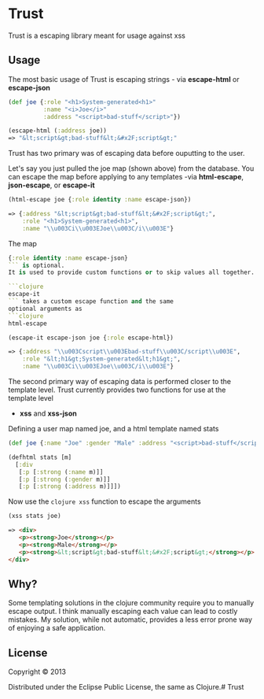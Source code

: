 # Trust

Trust is a escaping library meant for usage against xss

## Usage

The most basic usage of Trust is escaping strings - via
**escape-html** or **escape-json**  

```clojure
(def joe {:role "<h1>System-generated<h1>"
          :name "<i>Joe</i>"
          :address "<script>bad-stuff</script>"})                  
```

```clojure
(escape-html (:address joe)) 
=> "&lt;script&gt;bad-stuff&lt;&#x2F;script&gt;"
```

Trust has two primary was of escaping data before ouputting to the user.

Let's say you just pulled the joe map (shown above) from the database. You can escape the map before applying to any templates
-via **html-escape**, **json-escape**, or **escape-it**


```clojure
(html-escape joe {:role identity :name escape-json})
```

```clojure
=> {:address "&lt;script&gt;bad-stuff&lt;&#x2F;script&gt;", 
    :role "<h1>System-generated<h1>", 
    :name "\\u003Ci\\u003EJoe\\u003C/i\\u003E"}
```

The map 
```clojure 
{:role identity :name escape-json}
``` is optional.
It is used to provide custom functions or to skip values all together.

```clojure 
escape-it
``` takes a custom escape function and the same
optional arguments as 
```clojure 
html-escape
```

```clojure 
(escape-it escape-json joe {:role escape-html})
```

```clojure
=> {:address "\\u003Cscript\\u003Ebad-stuff\\u003C/script\\u003E", 
    :role "&lt;h1&gt;System-generated&lt;h1&gt;", 
    :name "\\u003Ci\\u003EJoe\\u003C/i\\u003E"}
```

The second primary way of escaping data is performed closer to the template
level.  Trust currently provides two functions for use at the template level
- **xss** and **xss-json** 

Defining a user map named joe, and a html template named stats

```clojure 
(def joe {:name "Joe" :gender "Male" :address "<script>bad-stuff</script>"})
```

```clojure
(defhtml stats [m]
  [:div
   [:p [:strong (:name m)]]
   [:p [:strong (:gender m)]]
   [:p [:strong (:address m)]]])
```

Now use the ```clojure xss``` function to escape the arguments

```clojure 
(xss stats joe) 
```

```html
=> <div>
   <p><strong>Joe</strong></p>
   <p><strong>Male</strong></p>
   <p><strong>&lt;script&gt;bad-stuff&lt;&#x2F;script&gt;</strong></p>
</div>
```


## Why?

Some templating solutions in the clojure community require you to
manually escape output.  I think manually escaping each value can lead 
to costly mistakes.  My solution, while not automatic, provides a
less error prone way of enjoying a safe application.


## License

Copyright © 2013 

Distributed under the Eclipse Public License, the same as Clojure.# Trust



